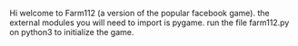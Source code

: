 Hi welcome to Farm112 (a version of the popular facebook game).
the external modules you will need to import is pygame. 
run the file farm112.py on python3 to initialize the game. 
